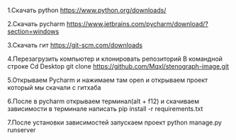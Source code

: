 1.Скачать python
https://www.python.org/downloads/

2.Скачать pycharm
https://www.jetbrains.com/pycharm/download/?section=windows

3.Скачать гит
https://git-scm.com/downloads

4.Перезагрузить компьютер и клонировать репозиторий
В командной строке 
Cd Desktop
git clone https://github.com/Mqxl/stenograph-image.git

5.Открываем Pycharm и нажимаем там open и открываем проект который мы скачали с гитхаба

6.После в pycharm открываем терминал(alt + f12) и скачиваем зависимости
в терминале написать pip install -r requirements.txt

7.После установки зависимостей запускаем проект
python manage.py runserver
